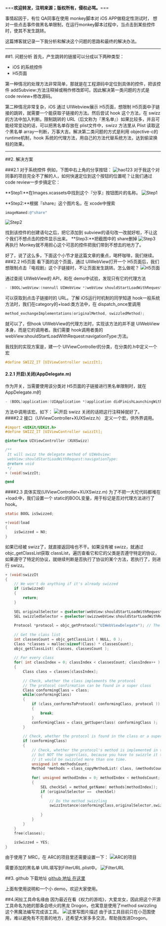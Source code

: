 ===**欢迎转发，注明来源；版权所有，侵权必骂。**===

事情起因于，有位 QA同事在使用 monkey脚本对 iOS APP做稳定性测试时， 想对一些点击事件做黑名单限制，在运行monkey脚本过程中，当点击到某些控件时，使其不发生跳转。

这篇博客就记录一下我分析和解决这个问题的思路和最终的解决办法。


----------


##1. 问题分析
首先，产生跳转的链接可以分成以下两种类型：

* iOS 的系统控件
* H5页面

第一种情况的处理方法非常简单，那就是在工程源码中定位到具体的控件，把该控件 addSubview:方法注释掉或稍作修改即可。因此解决第一类问题的方式是 code review+修改源码。

第二种情况非常复杂，iOS 通过 UIWebview展示 H5页面，想限制 H5页面中子链接的跳转，就需要一个能获取子链接的方法。然后尝试 hook 这个方法，在 swizz 的方法中加入判断。限制跳转的 URL（后文称为『黑名单』）如果比较多，并且可能经常变动的话，可以把黑名单存放在 plist文件中，swizz 方法里从 Plist 读取这个黑名单 array一判断，万事大吉。解决第二类问题的方式是利用 objective-c的 runtime机制，hook 系统的代理方法，用自己的方法代替系统方法，达到偷梁换柱的效果。


----------


##2. 解决方案

###2.1 对于系统控件
例如，下图中右上角的分享按钮：
![hao123](http://img.blog.csdn.net/20150806142455644)
对于我这个对同事的项目完全不了解的人，如何快速定位到这个按钮的位置呢？让我们通过 code review一步步搞定它：

**Step1:**在Images.xcassets中找到这个『分享』按钮图片的名称。
![Step1](http://img.blog.csdn.net/20150806143117312)

**Step2:**根据『share』这个图片名，在 xcode中搜索
```objective-c
imageNamed:@"share"
```
![Step2](http://img.blog.csdn.net/20150806143321597)

找到该控件的创建语句之后，把它添加到 subview的语句改一改就好啦，不让这个我们不想点击的控件显示出来。
**Step3:**把截图中的 share删掉
![Step3](http://img.blog.csdn.net/20150806143746253)
再执行 Monkey就不用担心这个可恶的控件把我们带到不想去的地方了。

好了，说了这么多，下面这个小节才是这篇文章的重点，喝杯咖啡，我们继续。
###2.2 H5页面
看下面的这个页面，通过 UIWebView打开一个 H5页面后，我们想限制点击『电视剧』这个子链接时，不让页面发生跳转。怎么做呢？
![H5页面](http://img.blog.csdn.net/20150806144225502)

通过查阅 UIWebView的 API，和在 demo中试验，发现只有它的代理方法
```objective-c
- (BOOL)webView:(nonnull UIWebView *)webView shouldStartLoadWithRequest:(nonnull NSURLRequest *)request navigationType:(UIWebViewNavigationType)navigationType
```
可以获取到点击子链接时的 URL。了解 iOS运行时机制的同学知道 hook一般系统方法时，我们在category的+load:类方法中，在 dispatch_once里调用
```c
method_exchangeImplementations(originalMethod, swizzledMethod);
```
就可以了，但hook UIWebView的代理方法时，实现该方法的并不是 UIWebView本身，而是它的调用者。我们需要 hook调用者类的 webView:shouldStartLoadWithRequest:navigationType:方法。

我找到的实现方案是，建一个 UIViewController的分类，在分类的.h中定义一个宏
```objective-c
#define SWIZZ_IT [UIViewController swizzIt];
```
#### 2.2.1 开启\关闭(AppDelegate.m)
作为开关，当需要使用该分类对 H5页面的子链接进行黑名单限制时，就在 AppDelegate.m的
```objective-c
- (BOOL)application:(UIApplication *)application didFinishLaunchingWithOptions:(NSDictionary *)launchOptions
```
方法中调用该宏。如下：
![开启 swizz](http://img.blog.csdn.net/20150806150253014)
关闭的话把这行注释掉就好了。
####2.2 接口（UIViewController+XUXSwizz.h）
定义一个宏，供外界调用。
```objective-c
#import <UIKit/UIKit.h>
#define SWIZZ_IT [UIViewController swizzIt];

@interface UIViewController (XUXSwizz)

/**
 It will swizz the delegate method of UIWebview:
 webView:shouldStartLoadWithRequest:navigationType:
 @return void
 */
+ (void)swizzIt;

@end
``` 
####2.3 具体实现(UIViewController+XUXSwizz.m)
为了不把一大坨代码都堆在+load:中，我们设置一个 static的BOOL变量，用于标记是否对代理方法进行了 hook。
```objective-c
static BOOL isSwizzed;

+(void)load
{
    isSwizzed = NO;
}
```
如果已经被 swizz了，就直接返回啥也不干。如果没有被 swizz，就通过objc_getClassList获取 classList，遍历查看它和它的父类是否遵守特定的协议，如果遵守了特定的协议，就继续判断是否执行了协议的某个方法，若执行了，则进行 swizz。

```objective-c
+ (void)swizzIt
{
    // We won't do anything if it's already swizzed
    if (isSwizzed)
    {
        return;
    }
    
    SEL originalSelector = @selector(webView:shouldStartLoadWithRequest:navigationType:);
    SEL swizzledSelector = @selector(swizzwebView:shouldStartLoadWithRequest:navigationType:);
    
    Protocol *protocol = objc_getProtocol("UIWebViewDelegate"); // The protocol containing the method
    
    // Get the class list
    int classesCount = objc_getClassList ( NULL, 0 );
    Class *classes = malloc(sizeof(Class) * classesCount);
    objc_getClassList( classes, classesCount );
    
    // For every class
    for( int classIndex = 0; classIndex < classesCount; classIndex++ )
    {
        Class class = classes[classIndex];
        
        // Check, whether the class implements the protocol
        // The protocol confirmation can be found in a super class
        Class conformingClass = class;
        while(conformingClass)
        {
            if (class_conformsToProtocol( conformingClass, protocol ))
            {
                break;
            }
            conformingClass = class_getSuperclass( conformingClass );
        }
        
        // Check, whether the protocol is found in the class or a superclass
        if (conformingClass)
        {
            // Check, whether the protocol's method is implemented in the class,
            // but NOT the superclass, because you have to swizzle it there. Otherwise
            // it would be swizzled more than one time.
            unsigned int methodsCount;
            Method *methods = class_copyMethodList( class, &methodsCount );
            
            for( unsigned methodIndex = 0; methodIndex < methodsCount; methodIndex++ )
            {
                SEL checkSel = method_getName( methods[methodIndex]);
                if (originalSelector ==  checkSel)
                {
                    // Do the method swizzling
                    swizzInstance(conformingClass,originalSelector,swizzledSelector);
                    
                }
            }
        }
    }
    free(classes);
    
    isSwizzed = YES;
}
```

由于使用了 MRC，在 ARC的项目里还需要设置一下：
![ARC的项目](http://img.blog.csdn.net/20150806155830270)

需要添加的黑名单 URL填写到FilterURL.plist中。
![FilterURL](http://img.blog.csdn.net/20150806160135039)

##3. github 下载地址
[github 地址 在这里 ](https://github.com/elisaxu/UIViewController-XUXSwizz)

上面有使用说明和一个小 demo，欢迎大家使用。

##4.闲扯工具命名缘由
因为最近在看《权力的游戏》，大爱龙女，因此把这个开源工具命名为她的那条会喷火的黑龙 Drogon，也寓意是使用了method swizzling这个黑魔法编写完成该工具。
![这里写图片描述](http://vignette3.wikia.nocookie.net/asoiaf/images/e/e3/Drogon_in_Daznak%27s_Pit.jpg/revision/latest?cb=20120810133314&path-prefix=zh)
由于该工具目前只在小范围使用，难以避免有不完善的地方，还希望大家多多交流，帮助我改进Drogon。
